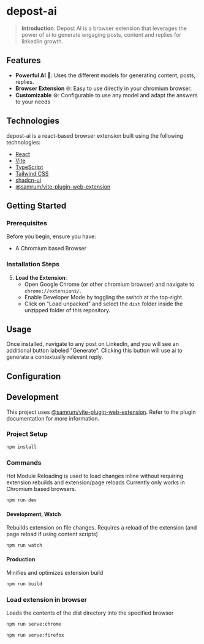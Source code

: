 # depost-ai

> **Introduction**: 
Depost AI is a browser extension that leverages the power of ai to generate engaging posts, content and replies for linkediin  growth. 

## Features

- **Powerful AI** 🧠: Uses the different models for generating content, posts, replies.
- **Browser Extension** 🌐: Easy to use directly in your chromium browser.
- **Customizable** ⚙️: Configurable to use any  model and adapt the answers to your needs

## Technologies

depost-ai is a react-based browser extension built using the following technologies:

- [React](https://reactjs.org/)
- [Vite](https://vitejs.dev/)
- [TypeScript](https://www.typescriptlang.org/)
- [Tailwind CSS](https://tailwindcss.com/)
- [shadcn-ui](https://shadcn-ui.com/)
- [@samrum/vite-plugin-web-extension](https://github.com/samrum/vite-plugin-web-extension)

## Getting Started

### Prerequisites

Before you begin, ensure you have:

- A Chromium based Browser

### Installation Steps


5. **Load the Extension**:
   - Open Google Chrome (or other chromium browser) and navigate to `chrome://extensions/`.
   - Enable Developer Mode by toggling the switch at the top-right.
   - Click on "Load unpacked" and select the `dist` folder inside the unzipped folder of this repository.

## Usage

Once installed, navigate to any post on LinkedIn, and you will see an additional button labeled "Generate". Clicking this button will use ai to generate a contextually relevant reply.

## Configuration

## Development

This project uses [@samrum/vite-plugin-web-extension](https://github.com/samrum/vite-plugin-web-extension). Refer to the plugin documentation for more information.

### Project Setup

```sh
npm install
```

### Commands

Hot Module Reloading is used to load changes inline without requiring extension rebuilds and extension/page reloads
Currently only works in Chromium based browsers.
```sh
npm run dev
```

#### Development, Watch

Rebuilds extension on file changes. Requires a reload of the extension (and page reload if using content scripts)
```sh
npm run watch
```

#### Production

Minifies and optimizes extension build
```sh
npm run build
```

### Load extension in browser

Loads the contents of the dist directory into the specified browser
```sh
npm run serve:chrome
```

```sh
npm run serve:firefox
```
